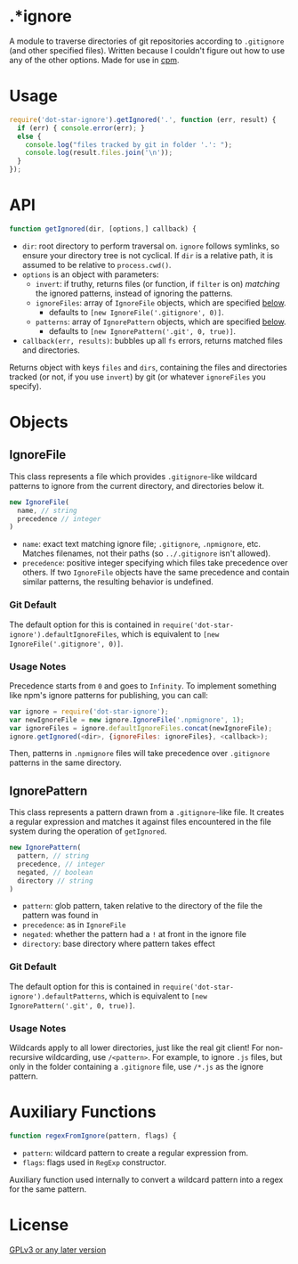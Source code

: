 .*ignore
=======

A module to traverse directories of git repositories according to `.gitignore` (and other specified files). Written because I couldn't figure out how to use any of the other options. Made for use in [cpm](https://github.com/cosmicexplorer/cpm).

# Usage
```javascript
require('dot-star-ignore').getIgnored('.', function (err, result) {
  if (err) { console.error(err); }
  else {
    console.log("files tracked by git in folder '.': ");
    console.log(result.files.join('\n'));
  }
});
```

# API
```javascript
function getIgnored(dir, [options,] callback) {
```

- `dir`: root directory to perform traversal on. `ignore` follows symlinks, so ensure your directory tree is not cyclical. If `dir` is a relative path, it is assumed to be relative to `process.cwd()`.
- `options` is an object with parameters:
  - `invert`: if truthy, returns files (or function, if `filter` is on) *matching* the ignored patterns, instead of ignoring the patterns.
  - `ignoreFiles`: array of `IgnoreFile` objects, which are specified [below](#ignorefile).
    - defaults to `[new IgnoreFile('.gitignore', 0)]`.
  - `patterns`: array of `IgnorePattern` objects, which are specified [below](#ignorepattern).
    - defaults to `[new IgnorePattern('.git', 0, true)]`.
- `callback(err, results)`: bubbles up all `fs` errors, returns matched files and directories.

Returns object with keys `files` and `dirs`, containing the files and directories tracked (or not, if you use `invert`) by git (or whatever `ignoreFiles` you specify).

# Objects

## IgnoreFile

This class represents a file which provides `.gitignore`-like wildcard patterns to ignore from the current directory, and directories below it.

```javascript
new IgnoreFile(
  name, // string
  precedence // integer
)
```

- `name`: exact text matching ignore file; `.gitignore`, `.npmignore`, etc. Matches filenames, not their paths (so `../.gitignore` isn't allowed).
- `precedence`: positive integer specifying which files take precedence over others. If two `IgnoreFile` objects have the same precedence and contain similar patterns, the resulting behavior is undefined.

### Git Default

The default option for this is contained in `require('dot-star-ignore').defaultIgnoreFiles`, which is equivalent to `[new IgnoreFile('.gitignore', 0)]`.

### Usage Notes

Precedence starts from `0` and goes to `Infinity`. To implement something like npm's ignore patterns for publishing, you can call:

```javascript
var ignore = require('dot-star-ignore');
var newIgnoreFile = new ignore.IgnoreFile('.npmignore', 1);
var ignoreFiles = ignore.defaultIgnoreFiles.concat(newIgnoreFile);
ignore.getIgnored(<dir>, {ignoreFiles: ignoreFiles}, <callback>);
```

Then, patterns in `.npmignore` files will take precedence over `.gitignore` patterns in the same directory.

## IgnorePattern

This class represents a pattern drawn from a `.gitignore`-like file. It creates a regular expression and matches it against files encountered in the file system during the operation of `getIgnored`.

```javascript
new IgnorePattern(
  pattern, // string
  precedence, // integer
  negated, // boolean
  directory // string
)
```

- `pattern`: glob pattern, taken relative to the directory of the file the pattern was found in
- `precedence`: as in `IgnoreFile`
- `negated`: whether the pattern had a `!` at front in the ignore file
- `directory`: base directory where pattern takes effect

### Git Default

The default option for this is contained in `require('dot-star-ignore').defaultPatterns`, which is equivalent to `[new IgnorePattern('.git', 0, true)]`.

### Usage Notes

Wildcards apply to all lower directories, just like the real git client! For non-recursive wildcarding, use `/<pattern>`. For example, to ignore `.js` files, but only in the folder containing a `.gitignore` file, use `/*.js` as the ignore pattern.

# Auxiliary Functions

```javascript
function regexFromIgnore(pattern, flags) {
```

- `pattern`: wildcard pattern to create a regular expression from.
- `flags`: flags used in `RegExp` constructor.

Auxiliary function used internally to convert a wildcard pattern into a regex for the same pattern.

# License

[GPLv3 or any later version](GPL.md)
